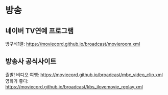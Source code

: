 # 방송

## 네이버 TV연예 프로그램
방구석1열: https://moviecord.github.io/broadcast/movieroom.xml  

## 방송사 공식사이트
출발! 비디오 여행: https://moviecord.github.io/broadcast/mbc_video_clip.xml  
영화가 좋다: https://moviecord.github.io/broadcast/kbs_ilovemovie_replay.xml  

